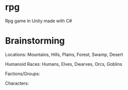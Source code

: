 # rpg
 Rpg game in Unity made with C#
 
 # Brainstorming
 
 Locations:
 Mountains,
 Hills,
 Plains,
 Forest,
 Swamp,
 Desert
 
 Humanoid Races:
 Humans,
 Elves,
 Dwarves,
 Orcs,
 Goblins
 
 Factions/Groups:
 
 Characters:
 
